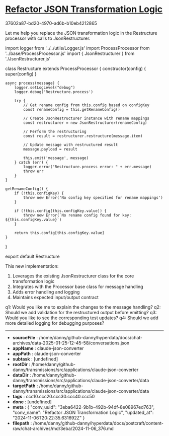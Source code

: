 # [Refactor JSON Transformation Logic](https://claude.ai/chat/3eba6422-9b1b-492b-94df-8e08967ed763)

37602a87-bd20-4970-ad6b-b10eb4212865

 Let me help you replace the JSON transformation logic in the Restructure processor with calls to JsonRestructurer.



<antArtifact identifier="restructure-processor" type="application/vnd.ant.code" language="javascript" title="Updated Restructure.js">
import logger from '../../utils/Logger.js'
import ProcessProcessor from '../base/ProcessProcessor.js'
import { JsonRestructurer } from './JsonRestructurer.js'

class Restructure extends ProcessProcessor {
    constructor(config) {
        super(config)
    }

    async process(message) {
        logger.setLogLevel("debug")
        logger.debug('Restructure.process')

        try {
            // Get rename config from this.config based on configKey
            const renameConfig = this.getRenameConfig()
            
            // Create JsonRestructurer instance with rename mappings
            const restructurer = new JsonRestructurer(renameConfig)

            // Perform the restructuring
            const result = restructurer.restructure(message.item)

            // Update message with restructured result
            message.payload = result

            this.emit('message', message)
        } catch (err) {
            logger.error("Restructure.process error: " + err.message)
            throw err
        }
    }

    getRenameConfig() {
        if (!this.configKey) {
            throw new Error('No config key specified for rename mappings')
        }

        if (!this.config[this.configKey.value]) {
            throw new Error(`No rename config found for key: ${this.configKey.value}`)
        }

        return this.config[this.configKey.value]
    }
}

export default Restructure
</antArtifact>

This new implementation:

1. Leverages the existing JsonRestructurer class for the core transformation logic
2. Integrates with the Processor base class for message handling
3. Adds error handling and logging
4. Maintains expected input/output contract

q1: Would you like me to explain the changes to the message handling?
q2: Should we add validation for the restructured output before emitting?
q3: Would you like to see the corresponding test updates?
q4: Should we add more detailed logging for debugging purposes?

---

* **sourceFile** : /home/danny/github-danny/hyperdata/docs/chat-archives/data-2025-01-25-12-45-58/conversations.json
* **appName** : claude-json-converter
* **appPath** : claude-json-converter
* **subtask** : [undefined]
* **rootDir** : /home/danny/github-danny/transmissions/src/applications/claude-json-converter
* **dataDir** : /home/danny/github-danny/transmissions/src/applications/claude-json-converter/data
* **targetPath** : /home/danny/github-danny/transmissions/src/applications/claude-json-converter/data
* **tags** : ccc10.ccc20.ccc30.ccc40.ccc50
* **done** : [undefined]
* **meta** : {
  "conv_uuid": "3eba6422-9b1b-492b-94df-8e08967ed763",
  "conv_name": "Refactor JSON Transformation Logic",
  "updated_at": "2024-11-06T20:22:35.631692Z"
}
* **filepath** : /home/danny/github-danny/hyperdata/docs/postcraft/content-raw/chat-archives/md/3eba/2024-11-06_376.md
